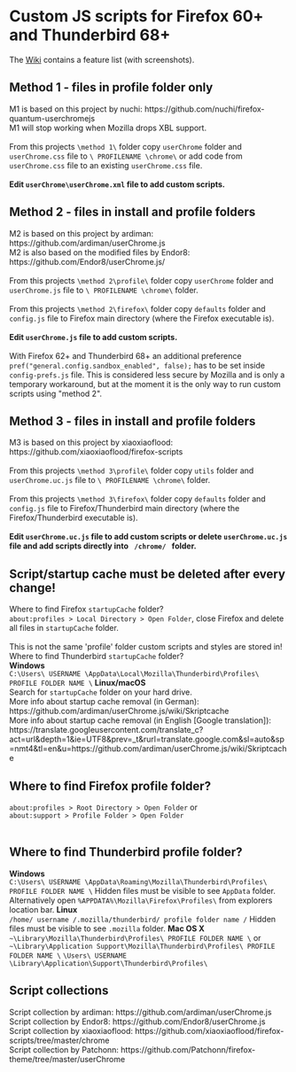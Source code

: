 <h1>Custom JS scripts for Firefox 60+ and Thunderbird 68+</h1>
The <a href='https://github.com/Aris-t2/CustomJSforFx/wiki'>Wiki</a> contains a feature list (with screenshots).  
<h2>Method 1 - files in profile folder only</h2>
M1 is based on this project by nuchi: https://github.com/nuchi/firefox-quantum-userchromejs </br>
M1 will stop working when Mozilla drops XBL support.</br>
</br>
From this projects <code>\method 1\</code> folder copy <code>userChrome</code> folder and <code>userChrome.css</code> file to <code>\ PROFILENAME \chrome\</code> or add code from <code>userChrome.css</code> file to an existing <code>userChrome.css</code> file.</br>
</br>
<b>Edit <code>userChrome\userChrome.xml</code> file to add custom scripts.</b>
</br>
<h2>Method 2 - files in install and profile folders</h2>
M2 is based on this project by ardiman: https://github.com/ardiman/userChrome.js </br>
M2 is also based on the modified files by Endor8: https://github.com/Endor8/userChrome.js/ </br>
</br>
From this projects <code>\method 2\profile\</code> folder copy <code>userChrome</code> folder and <code>userChrome.js</code> file to <code>\ PROFILENAME \chrome\</code> folder.</br>
</br>
From this projects <code>\method 2\firefox\</code> folder copy <code>defaults</code> folder and <code>config.js</code> file to Firefox main directory (where the Firefox executable is). </br>
</br>
<b>Edit <code>userChrome.js</code> file to add custom scripts.</b></br>
</br>
With Firefox 62+ and Thunderbird 68+ an additional preference <code>pref("general.config.sandbox_enabled", false);</code> has to be set inside <code>config-prefs.js</code> file. This is considered less secure by Mozilla and is only a temporary workaround, but at the moment it is the only way to run custom scripts using "method 2". 
</br>
<h2>Method 3 - files in install and profile folders</h2>
M3 is based on this project by xiaoxiaoflood: https://github.com/xiaoxiaoflood/firefox-scripts </br>
</br>
From this projects <code>\method 3\profile\</code> folder copy <code>utils</code> folder and <code>userChrome.uc.js</code> file to <code>\ PROFILENAME \chrome\</code> folder.</br>
</br>
From this projects <code>\method 3\firefox\</code> folder copy <code>defaults</code> folder and <code>config.js</code> file to Firefox/Thunderbird main directory (where the Firefox/Thunderbird executable is). </br>
</br>
<b>Edit <code>userChrome.uc.js</code> file to add custom scripts or delete <code>userChrome.uc.js</code> file and add scripts directly into <code> /chrome/ </code> folder.</b>
</br>
<h2>Script/startup cache must be deleted after every change!</h2>
Where to find Firefox <code>startupCache</code> folder?</br>
<code>about:profiles > Local Directory > Open Folder</code>, close Firefox and delete all files in <code>startupCache</code> folder.</br>
</br>
This is not the same 'profile' folder custom scripts and styles are stored in!</br>
Where to find Thunderbird <code>startupCache</code> folder?</br>
<b>Windows</b></br>
<code>C:\Users\ USERNAME \AppData\Local\Mozilla\Thunderbird\Profiles\ PROFILE FOLDER NAME \</code>
<b>Linux/macOS</b></br>
Search for <code>startupCache</code> folder on your hard drive.
</br>
More info about startup cache removal (in German): https://github.com/ardiman/userChrome.js/wiki/Skriptcache </br>
More info about startup cache removal (in English [Google translation]): https://translate.googleusercontent.com/translate_c?act=url&depth=1&ie=UTF8&prev=_t&rurl=translate.google.com&sl=auto&sp=nmt4&tl=en&u=https://github.com/ardiman/userChrome.js/wiki/Skriptcache </br>
<h2>Where to find Firefox profile folder?</h2>
<code>about:profiles > Root Directory > Open Folder</code> or </br>
<code>about:support > Profile Folder > Open Folder</code></br>
</br>
<h2>Where to find Thunderbird profile folder?</h2>
<b>Windows</b></br>
<code>C:\Users\ USERNAME \AppData\Roaming\Mozilla\Thunderbird\Profiles\ PROFILE FOLDER NAME \</code>
Hidden files must be visible to see <code>AppData</code> folder. Alternatively open <code>%APPDATA%\Mozilla\Firefox\Profiles\</code> from explorers location bar.  
<b>Linux</b></br>
<code>/home/ username /.mozilla/thunderbird/ profile folder name /</code>
Hidden files must be visible to see <code>.mozilla</code> folder.  
<b>Mac OS X</b></br>
<code>~\Library\Mozilla\Thunderbird\Profiles\ PROFILE FOLDER NAME \</code> or
<code>~\Library\Application Support\Mozilla\Thunderbird\Profiles\ PROFILE FOLDER NAME \</code>
<code>\Users\ USERNAME \Library\Application\Support\Thunderbird\Profiles\</code>
</br>
<h2>Script collections</h2>
Script collection by ardiman: https://github.com/ardiman/userChrome.js</br>
Script collection by Endor8: https://github.com/Endor8/userChrome.js</br>
Script collection by xiaoxiaoflood: https://github.com/xiaoxiaoflood/firefox-scripts/tree/master/chrome</br>
Script collection by Patchonn: https://github.com/Patchonn/firefox-theme/tree/master/userChrome</br>
</br>
